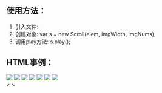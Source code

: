 ## 使用方法：
1. 引入文件: <script src="imgScroll.js"></script>
2. 创建对象: var s = new Scroll(elem, imgWidth, imgNums);
3. 调用play方法: s.play();
## HTML事例：
<div class="container">
    <div class="list" style="left: -600px">
        <img src="img/5.jpg">
        <img src="img/1.jpg">
        <img src="img/2.jpg">
        <img src="img/3.jpg">
        <img src="img/4.jpg">
        <img src="img/5.jpg">
        <img src="img/1.jpg">
    </div>
    <span id="prev" class="btn"><</span>
    <span id="next" class="btn">></span>
</div>
